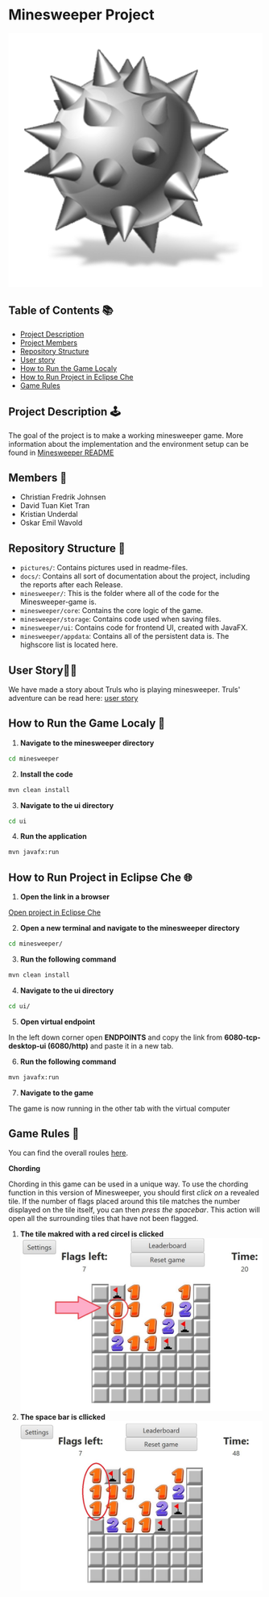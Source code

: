 # Minesweeper Project
![Bomb](/pictures/bomb.png)

## Table of Contents 📚
- [Project Description](#project-description-🕹️)
- [Project Members](#members-🧔)
- [Repository Structure](#repository-structure-👀)
- [User story](#user-story🧑‍🌾)
- [How to Run the Game Localy](#how-to-run-the-game-localy-🚂)
- [How to Run Project in Eclipse Che](#how-to-run-project-in-eclipse-che-🌐)
- [Game Rules](#game-rules-📜)

## Project Description 🕹️
The goal of the project is to make a working minesweeper game.
More information about the implementation and the environment setup can be found in [Minesweeper README](minesweeper/README.md)

## Members 🧔
* Christian Fredrik Johnsen
* David Tuan Kiet Tran
* Kristian Underdal
* Oskar Emil Wavold

## Repository Structure 👀
- `pictures/`: Contains pictures used in readme-files.
- `docs/`: Contains all sort of documentation about the project, including the reports after each Release.
- `minesweeper/`: This is the folder where all of the code for the Minesweeper-game is.
- `minesweeper/core`: Contains the core logic of the game.
- `minesweeper/storage`: Contains code used when saving files.
- `minesweeper/ui`: Contains code for frontend UI, created with JavaFX.
- `minesweeper/appdata`: Contains all of the persistent data is. The highscore list is located here.

## User Story🧑‍🌾
We have made a story about Truls who is playing minesweeper.
Truls' adventure can be read here: [user story](docs/release-1/user-story.md)

## How to Run the Game Localy 🚂

1. **Navigate to the minesweeper directory**
```cmd
cd minesweeper
```

2. **Install the code**
```cmd
mvn clean install
```

3. **Navigate to the ui directory**
```cmd
cd ui
```

4. **Run the application**
```cmd
mvn javafx:run
```

## How to Run Project in Eclipse Che 🌐

1. **Open the link in a browser**

[Open project in Eclipse Che](https://che.stud.ntnu.no/#https://gitlab.stud.idi.ntnu.no/it1901/groups-2023/gr2302/gr2302?new)


2. **Open a new terminal and navigate to the minesweeper directory**
```cmd
cd minesweeper/
```

3. **Run the following command**
```cmd
mvn clean install
```

4. **Navigate to the ui directory**
```cmd
cd ui/
```

5. **Open virtual endpoint**

In the left down corner open **ENDPOINTS** and copy the link from **6080-tcp-desktop-ui (6080/http)** and paste it in a new tab.

6. **Run the following command**
```cmd
mvn javafx:run
```

7. **Navigate to the game**

The game is now running in the other tab with the virtual computer

## Game Rules 📜

You can find the overall roules [here](https://minesweepergame.com/strategy/how-to-play-minesweeper.php).

**Chording**

Chording in this game can be used in a unique way. To use the chording function in this version of Minesweeper, you should first _click on_ a revealed tile. If the number of flags placed around this tile matches the number displayed on the tile itself, you can then _press the spacebar_. This action will open all the surrounding tiles that have not been flagged.

1. **The tile makred with a red circel is clicked**
   ![1_1-tile_clicked](./pictures/1_1-tile_clicked.JPG)
2. **The space bar is cllicked**
   ![2_spacebar_clicked](./pictures/2_spacebar_clicked.JPG)
